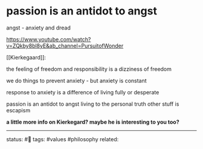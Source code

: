 # passion is an antidot to angst
angst - anxiety and dread

https://www.youtube.com/watch?v=ZQkby8bl8yE&ab_channel=PursuitofWonder

[[Kierkegaard]]:

the feeling of freedom and responsibility
is a dizziness of freedom

we do things to prevent anxiety - but anxiety is constant

response to anxiety is a difference of living fully or desperate

passion is an antidot to angst
living to the personal truth
other stuff is escapism


**a little more info on Kierkegard? maybe he is interesting to you too?**

---
status: #🌱
tags: #values #philosophy 
related: 